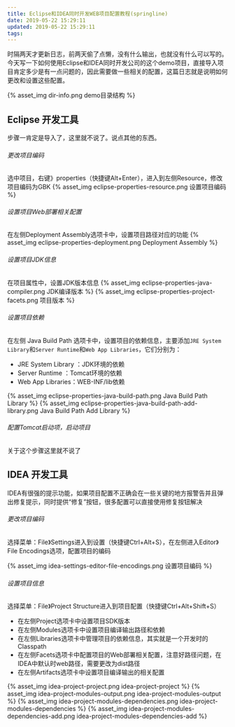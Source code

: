 ```yaml
---
title: Eclipse和IDEA同时开发WEB项目配置教程(springline)
date: 2019-05-22 15:29:11
updated: 2019-05-22 15:29:11
tags:
---
```


时隔两天才更新日志，前两天偷了点懒，没有什么输出，也就没有什么可以写的。
今天写一下如何使用Eclipse和IDEA同时开发公司的这个demo项目，直接导入项目肯定多少是有一点问题的，因此需要做一些相关的配置，这篇日志就是说明如何更改和设置这些配置。

{% asset_img dir-info.png demo目录结构 %}

## Eclipse 开发工具

步骤一肯定是导入了，这里就不说了。说点其他的东西。

###### 更改项目编码

选中项目，右键》properties（快捷键Alt+Enter），进入到左侧Resource，修改项目编码为GBK
{% asset_img eclipse-properties-resource.png 设置项目编码 %}

###### 设置项目Web部署相关配置

在左侧Deployment Assembly选项卡中，设置项目路径对应的功能
{% asset_img eclipse-properties-deployment.png Deployment Assembly %}

###### 设置项目JDK信息

在项目属性中，设置JDK版本信息
{% asset_img eclipse-properties-java-compiler.png JDK编译版本 %}
{% asset_img eclipse-properties-project-facets.png 项目版本 %}

###### 设置项目依赖

在左侧 Java Build Path 选项卡中，设置项目的依赖信息，主要添加`JRE System Library`和`Server Runtime`和`Web App Libraries`，它们分别为：
- JRE System Library ：JDK环境的依赖
- Server Runtime ：Tomcat环境的依赖
- Web App Libraries：WEB-INF/lib依赖

{% asset_img eclipse-properties-java-build-path.png Java Build Path Library %}
{% asset_img eclipse-properties-java-build-path-add-library.png Java Build Path Add Library %}

###### 配置Tomcat启动项，启动项目
关于这个步骤这里就不说了

## IDEA 开发工具

IDEA有很强的提示功能，如果项目配置不正确会在一些关键的地方报警告并且弹出修复提示，同时提供“修复”按钮，很多配置可以直接使用修复按钮解决

###### 更改项目编码

选择菜单：File》Settings进入到设置（快捷键Ctrl+Alt+S），在左侧进入Editor》File Encodings选项，配置项目的编码

{% asset_img idea-settings-editor-file-encodings.png 设置项目编码 %}

###### 设置项目信息

选择菜单：File》Project Structure进入到项目配置（快捷键Ctrl+Alt+Shift+S）
- 在左侧Project选项卡中设置项目SDK版本
- 在左侧Modules选项卡中设置项目编译输出路径和依赖
- 在左侧Libraries选项卡中管理项目的依赖信息，其实就是一个开发时的Classpath
- 在左侧Facets选项卡中配置项目的Web部署相关配置，注意好路径问题，在IDEA中默认时web路径，需要更改为dist路径
- 在左侧Artifacts选项卡中设置项目编译输出的相关配置

{% asset_img idea-project-project.png idea-project-project %}
{% asset_img idea-project-modules-output.png idea-project-modules-output %}
{% asset_img idea-project-modules-dependencies.png idea-project-modules-dependencies %}
{% asset_img idea-project-modules-dependencies-add.png idea-project-modules-dependencies-add %}
